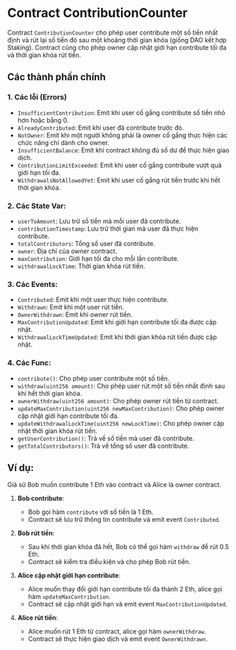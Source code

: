 # Contract ContributionCounter

Contract `ContributionCounter` cho phép user contribute một số tiền nhất định và rút lại số tiền đó sau một khoảng thời gian khóa (giống DAO kết hợp Staking). Contract cũng cho phép owner cập nhật giới hạn contribute tối đa và thời gian khóa rút tiền.

## Các thành phần chính

### 1. Các lỗi (Errors)
- `InsufficientContribution`: Emit khi user cố gắng contribute số tiền nhỏ hơn hoặc bằng 0.
- `AlreadyContributed`: Emit khi user đã contribute trước đó.
- `NotOwner`: Emit khi một người không phải là owner cố gắng thực hiện các chức năng chỉ dành cho owner.
- `InsufficientBalance`: Emit khi contract không đủ số dư để thực hiện giao dịch.
- `ContributionLimitExceeded`: Emit khi user cố gắng contribute vượt quá giới hạn tối đa.
- `WithdrawalsNotAllowedYet`: Emit khi user cố gắng rút tiền trước khi hết thời gian khóa.

### 2. Các State Var:
- `userToAmount`: Lưu trữ số tiền mà mỗi user đã contribute.
- `contributionTimestamp`: Lưu trữ thời gian mà user đã thực hiện contribute.
- `totalContributors`: Tổng số user đã contribute.
- `owner`: Địa chỉ của owner contract.
- `maxContribution`: Giới hạn tối đa cho mỗi lần contribute.
- `withdrawalLockTime`: Thời gian khóa rút tiền.

### 3. Các Events:
- `Contributed`: Emit khi một user thực hiện contribute.
- `Withdrawn`: Emit khi một user rút tiền.
- `OwnerWithdrawn`: Emit khi owner rút tiền.
- `MaxContributionUpdated`: Emit khi giới hạn contribute tối đa được cập nhật.
- `WithdrawalLockTimeUpdated`: Emit khi thời gian khóa rút tiền được cập nhật.

### 4. Các Func:
- `contribute()`: Cho phép user contribute một số tiền. 
- `withdraw(uint256 amount)`: Cho phép user rút một số tiền nhất định sau khi hết thời gian khóa.
- `ownerWithdraw(uint256 amount)`: Cho phép owner rút tiền từ contract.
- `updateMaxContribution(uint256 newMaxContribution)`: Cho phép owner cập nhật giới hạn contribute tối đa.
- `updateWithdrawalLockTime(uint256 newLockTime)`: Cho phép owner cập nhật thời gian khóa rút tiền.
- `getUserContribution()`: Trả về số tiền mà user đã contribute.
- `getTotalContributors()`: Trả về tổng số user đã contribute.

## Ví dụ:

Giả sử Bob muốn contribute 1 Eth vào contract và Alice là owner contract.

1. **Bob contribute**:
   - Bob gọi hàm `contribute` với số tiền là 1 Eth.
   - Contract sẽ lưu trữ thông tin contribute và emit event `Contributed`.

2. **Bob rút tiền**:
   - Sau khi thời gian khóa đã hết, Bob có thể gọi hàm `withdraw` để rút 0.5 Eth.
   - Contract sẽ kiểm tra điều kiện và cho phép Bob rút tiền.

3. **Alice cập nhật giới hạn contribute**:
   - Alice muốn thay đổi giới hạn contribute tối đa thành 2 Eth, alice gọi hàm `updateMaxContribution`.
   - Contract sẽ cập nhật giới hạn và emit event `MaxContributionUpdated`.

4. **Alice rút tiền**:
   - Alice muốn rút 1 Eth từ contract, alice gọi hàm `ownerWithdraw`.
   - Contract sẽ thực hiện giao dịch và emit event `OwnerWithdrawn`.
